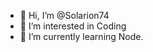 - 👋 Hi, I’m @Solarion74
- 👀 I’m interested in Coding
- 🌱 I’m currently learning Node.

<!---
Solarion74/Solarion74 is a ✨ special ✨ repository because its `README.md` (this file) appears on your GitHub profile.
You can click the Preview link to take a look at your changes.
--->
